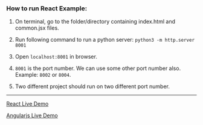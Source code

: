 ### How to run React Example:

1. On terminal, go to the folder/directory containing index.html and common.jsx files.

2. Run following command to run a python server:
   `python3 -m http.server 8001`

3. Open `localhost:8001` in browser.

4. `8001` is the port number. We can use some other port number also. Example: `8002` or `8004`.

5. Two different project should run on two different port number.

------

[React Live Demo](https://tinytrashbin.github.io/react_and_angularjs_short_notes/demos/example5/index.html)

[Angularjs Live Demo](https://tinytrashbin.github.io/react_and_angularjs_short_notes/demos/example5/angularjs.html)

